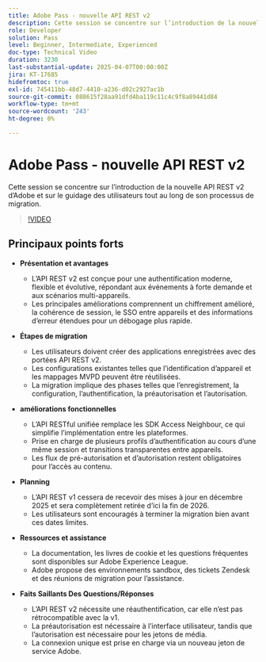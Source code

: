 ```yaml
---
title: Adobe Pass - nouvelle API REST v2
description: Cette session se concentre sur l’introduction de la nouvelle API REST v2 d’Adobe et sur le guidage des utilisateurs tout au long de son processus de migration.
role: Developer
solution: Pass
level: Beginner, Intermediate, Experienced
doc-type: Technical Video
duration: 3230
last-substantial-update: 2025-04-07T00:00:00Z
jira: KT-17685
hidefromtoc: true
exl-id: 745411bb-48d7-4410-a236-d02c2927ac1b
source-git-commit: 088615f28aa91dfd4ba119c11c4c9f8a89441d84
workflow-type: tm+mt
source-wordcount: '243'
ht-degree: 0%

---
```


# Adobe Pass - nouvelle API REST v2

Cette session se concentre sur l’introduction de la nouvelle API REST v2 d’Adobe et sur le guidage des utilisateurs tout au long de son processus de migration.

>[!VIDEO](https://video.tv.adobe.com/v/3457461/?learn=on&enablevpops)

## Principaux points forts

* **Présentation et avantages**

   * L’API REST v2 est conçue pour une authentification moderne, flexible et évolutive, répondant aux événements à forte demande et aux scénarios multi-appareils.
   * Les principales améliorations comprennent un chiffrement amélioré, la cohérence de session, le SSO entre appareils et des informations d’erreur étendues pour un débogage plus rapide.

* **Étapes de migration**

   * Les utilisateurs doivent créer des applications enregistrées avec des portées API REST v2.
   * Les configurations existantes telles que l’identification d’appareil et les mappages MVPD peuvent être réutilisées.
   * La migration implique des phases telles que l’enregistrement, la configuration, l’authentification, la préautorisation et l’autorisation.

* **améliorations fonctionnelles**

   * L’API RESTful unifiée remplace les SDK Access Neighbour, ce qui simplifie l’implémentation entre les plateformes.
   * Prise en charge de plusieurs profils d’authentification au cours d’une même session et transitions transparentes entre appareils.
   * Les flux de pré-autorisation et d’autorisation restent obligatoires pour l’accès au contenu.

* **Planning**

   * L’API REST v1 cessera de recevoir des mises à jour en décembre 2025 et sera complètement retirée d’ici la fin de 2026.
   * Les utilisateurs sont encouragés à terminer la migration bien avant ces dates limites.

* **Ressources et assistance**

   * La documentation, les livres de cookie et les questions fréquentes sont disponibles sur Adobe Experience League.
   * Adobe propose des environnements sandbox, des tickets Zendesk et des réunions de migration pour l’assistance.

* **Faits Saillants Des Questions/Réponses**

   * L’API REST v2 nécessite une réauthentification, car elle n’est pas rétrocompatible avec la v1.
   * La préautorisation est nécessaire à l’interface utilisateur, tandis que l’autorisation est nécessaire pour les jetons de média.
   * La connexion unique est prise en charge via un nouveau jeton de service Adobe.
